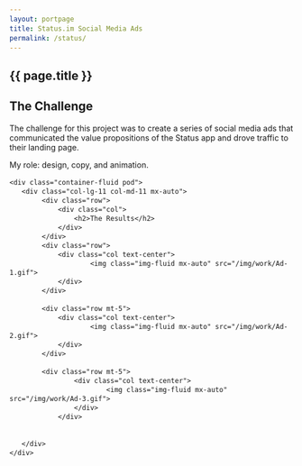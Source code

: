 ```yaml
---
layout: portpage
title: Status.im Social Media Ads
permalink: /status/
---
```

<section id="portfolioHero">
        <div class="container-fluid">
            <div class="row">
                <div class="col-lg-11 col-md-11 mx-auto">
                    <h1 class="text-center">{{ page.title }}</h1>
                </div>
            </div>
             <div class="row">
               <div class="bar mx-auto"></div> 
            </div> 
        </div>
    </section>
<section id="portfolioMain">
       
<!--the challenge-->

<div class="container-fluid pod">
   <div class="col-lg-11 col-md-11 mx-auto">
        <div class="row">
            <div class="col">
                <h2>The Challenge</h2>
                <p>The challenge for this project was to create a series of social media ads that communicated the value propositions of the Status app and drove traffic to their landing page.</p>
                <p class="role">My role: design, copy, and animation.</p>
            </div>
        </div>
   </div>
</div>

<!--the challenge end -->



<!--the final product-->

    <div class="container-fluid pod">
       <div class="col-lg-11 col-md-11 mx-auto">
            <div class="row">
                <div class="col">
                    <h2>The Results</h2>
                </div>
            </div>
            <div class="row">
                <div class="col text-center">
                        <img class="img-fluid mx-auto" src="/img/work/Ad-1.gif">
                </div>
            </div>
           
            <div class="row mt-5">
                <div class="col text-center">
                        <img class="img-fluid mx-auto" src="/img/work/Ad-2.gif">
                </div>
            </div>
           
            <div class="row mt-5">
                    <div class="col text-center">
                            <img class="img-fluid mx-auto" src="/img/work/Ad-3.gif">
                    </div>
                </div>
                

       </div>
    </div>

<!--the final product end-->

</section>